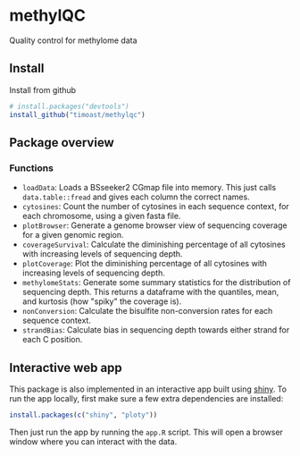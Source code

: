 # methylQC
Quality control for methylome data

## Install

Install from github

```R
# install.packages("devtools")
install_github("timoast/methylqc")
```

## Package overview

### Functions

* `loadData`: Loads a BSseeker2 CGmap file into memory. This just calls `data.table::fread` and gives each column the correct names.
* `cytosines`: Count the number of cytosines in each sequence context, for each chromosome, using a given fasta file.  
* `plotBrowser`: Generate a genome browser view of sequencing coverage for a given genomic region.  
* `coverageSurvival`: Calculate the diminishing percentage of all cytosines with increasing levels of sequencing depth.  
* `plotCoverage`: Plot the diminishing percentage of all cytosines with increasing levels of sequencing depth.  
* `methylomeStats`: Generate some summary statistics for the distribution of sequencing depth. This returns a dataframe with the quantiles, mean, and kurtosis (how "spiky" the coverage is).  
* `nonConversion`: Calculate the bisulfite non-conversion rates for each sequence context.  
* `strandBias`: Calculate bias in sequencing depth towards either strand for each C position.  


## Interactive web app  

This package is also implemented in an interactive app built using [shiny](http://shiny.rstudio.com/). To run the app locally, first make sure a few extra dependencies are installed:

```R
install.packages(c("shiny", "ploty"))
```

Then just run the app by running the `app.R` script. This will open a browser window where you can interact with the data.
